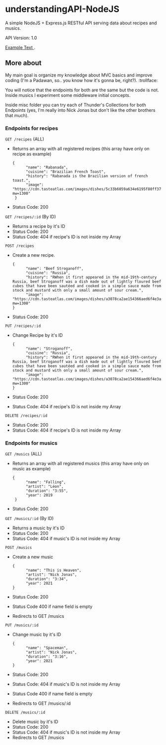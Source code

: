 # understandingAPI-NodeJS

A simple NodeJS + Express.js RESTful API serving data about recipes and musics.

API Version: 1.0

<a href="https://www.youtube.com/watch?v=mUV5ZwIC9_g" target="_blank" rel="noopener"><span>Example Text</span> </a>.

## More about

My main goal is organize my knowledge about MVC basics and improve coding (I'm a Padawan, so.. you know how it's gonna be, right?). :trollface:

You will notice that the endpoints for both are the same but the code is not. Inside musics I experiment some middleware initial concepts.

Inside misc folder you can try each of Thunder's Collections for both Endpoints (yes, I'm really into Nick Jonas but don't like the other brothers that much).

### Endpoints for recipes

`GET /recipes` (ALL)

 - Returns an array with all registered recipes (this array have only on recipe as example)

   ```
   {
         "name": "Rabanada",
         "cuisine": "Brazilian French Toast",
         "history": "Rabanada is the Brazilian version of french toast.",
         "image": "https://cdn.tasteatlas.com/images/dishes/5c33b6059a634e6195f80ff37c3f0997.jpg?mw=1300"
    }
   ```
 - Status Code: 200

`GET /recipes/:id` (By ID)

 - Returns a recipe by it's ID
 - Status Code: 200
 - Status Code: 404 if recipe's ID is not inside my Array

`POST /recipes`

- Create a new recipe.

  ```
  {
        "name": "Beef Stroganoff",
        "cuisine": "Russia",
        "history": "RWhen it first appeared in the mid-19th-century Russia, beef Stroganoff was a dish made out of lightly floured beef cubes that have been sautéed and cooked in a simple sauce made from stock and mustard with only a small amount of sour cream.",
        "image": "https://cdn.tasteatlas.com/images/dishes/a3078ca2ae154366aed6f4e3aa61bc82.jpg?mw=1300"
  }
  ```

- Status Code: 200

`PUT /recipes/:id`

- Change Recipe by it's ID

  ```
  {
        "name": "Stroganoff",
        "cuisine": "Russia",
        "history": "RWhen it first appeared in the mid-19th-century Russia, beef Stroganoff was a dish made out of lightly floured beef cubes that have been sautéed and cooked in a simple sauce made from stock and mustard with only a small amount of sour cream.",
        "image": "https://cdn.tasteatlas.com/images/dishes/a3078ca2ae154366aed6f4e3aa61bc82.jpg?mw=1300"
  }
  ```

 - Status Code: 200
 - Status Code: 404 if recipe's ID is not inside my Array

`DELETE /recipes/:id`

 - Status Code: 200
 - Status Code: 404 if recipe's ID is not inside my Array

### Endpoints for musics

`GET /musics` (ALL)

 - Returns an array with all registered musics (this array have only on music as example)

   ```
   {
         "name": "Falling",
         "artist": "Léon",
         "duration": "3:55",
         "year": 2019
    }
   ```

 - Status Code: 200

`GET /musics/:id` (By ID)

 - Returns a music by it's ID
 - Status Code: 200
 - Status Code: 404 if music's ID is not inside my Array

`POST /musics`

- Create a new music

  ```
  {
        "name": "This is Heaven",
        "artist": "Nick Jonas",
        "duration": "3:34",
        "year": 2021
  }
  ```
  
- Status Code: 200
- Status Code 400 if name field is empty
- Redirects to GET /musics

`PUT /musics/:id`

 - Change music by it's ID

   ```
   {
         "name": "Spaceman",
         "artist": "Nick Jonas",
         "duration": "3:16",
         "year": 2021
   }
   ```

- Status Code: 200
- Status Code: 404 if music's ID is not inside my Array
- Status Code 400 if name field is empty
- Redirects to GET /musics/:id

`DELETE /musics/:id`

 - Delete music by it's ID
 - Status Code: 200
 - Status Code: 404 if music's ID is not inside my Array
 - Redirects to GET /musics

